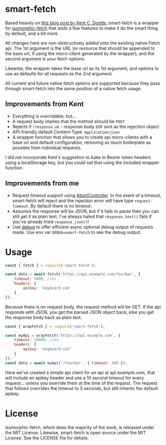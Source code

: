 # smart-fetch

Based heavily on [this blog post by Kent C. Dodds][blog]; smart-fetch is a wrapper for [isomorphic-fetch][iso] that adds a few features to make it do the smart thing by default, and a bit more.

All changes here are non-destructively added onto the existing native Fetch api. The 1st argument is the URL (or resource that should be appended to the base url, if using the micro-client generated by the wrapper); and the second argument is your fetch options.

Likewise, the wrapper takes the base url as its 1st argument, and options to use as defaults for all requests as the 2nd argument.

All current and future native fetch options are supported because they pass through smart-fetch into the same position of a native fetch usage.

## Improvements from Kent

- Everything is overridable, but...
- A request body implies that the method should be `POST`
- Rejects if `!response.ok` - response body still sent as the rejection object
- API-friendly default Content-Type: `application/json`
- A wrapper function that allows you to create api micro-clients with a base url and default configuration, removing as much boilerplate as possible from individual requests.

I did not incorporate Kent's suggestion to bake in Bearer token headers using a localStorage key, but you could set that using the included wrapper function.

## Improvements from me

- Request timeout support using [AbortController][ac]. In the event of a timeout, smart-fetch will reject and the rejection error will have type `request-timeout`. By default there is no timeout.
- Assumes the response will be JSON, but if it fails to parse then you can still get it as plain text. I've always hated that `response.text()` fails if you've already tried `response.json()`!
- Use [debug][debug] to offer efficient async optional debug output of requests made. Use env var `DEBUG=smart-fetch` to see the debug output.

# Usage

```js
const { fetch } = require('smart-fetch');

const data = await fetch('https://api.example.com/foo/bar', {
	timeout: 5000, //ms
	headers: {
		apikey: 'keyboard-cat'
	}
});
```

Because there is no request body, the request method will be GET. If the api responds with JSON, you get the parsed JSON object back, else you get the response body back as plain text.

```js
const { wrapFetch } = require('smart-fetch');

const myApi = wrapFetch('https://api.example.com', {
	timeout: 10000, //ms
	headers: {
		apikey: 'keyboard-cat'
	}
});
const data = await myApi('/foo/bar', { timeout: 500 });
```

Here we've created a simple api client for an api at api.example.com, that will include an apikey header and use a 10 second timeout for every request... unless you override them at the time of the request. The request that follows overrides the timeout to 5 seconds, but still inherits the default apikey.

# License

isomorphic-fetch, which does the majority of the work, is released under the MIT License. Likewise, smart-fetch is open source under the MIT License. See the LICENSE file for details.

[blog]: https://kentcdodds.com/blog/replace-axios-with-a-simple-custom-fetch-wrapper
[iso]: https://github.com/matthew-andrews/isomorphic-fetch
[ac]: https://github.com/mysticatea/abort-controller
[debug]: https://github.com/visionmedia/debug
